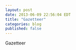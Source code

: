 ```yaml
---
layout: post
date: 2013-06-09 22:56:04 EDT
title: "Gazetteer"
categories: blog
published: false
---
```


Gazetteer